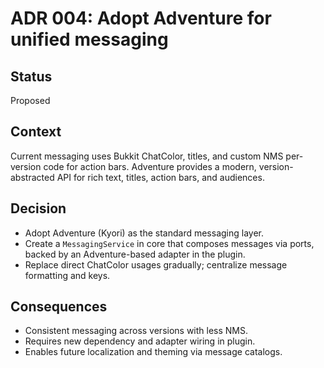# ADR 004: Adopt Adventure for unified messaging

## Status
Proposed

## Context
Current messaging uses Bukkit ChatColor, titles, and custom NMS per-version code for action bars. Adventure provides a modern, version-abstracted API for rich text, titles, action bars, and audiences.

## Decision
- Adopt Adventure (Kyori) as the standard messaging layer.
- Create a `MessagingService` in core that composes messages via ports, backed by an Adventure-based adapter in the plugin.
- Replace direct ChatColor usages gradually; centralize message formatting and keys.

## Consequences
- Consistent messaging across versions with less NMS.
- Requires new dependency and adapter wiring in plugin.
- Enables future localization and theming via message catalogs.

